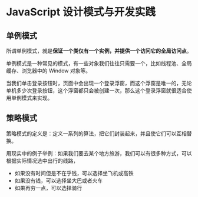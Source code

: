 # JavaScript 设计模式与开发实践

## 单例模式

所谓单例模式，就是**保证一个类仅有一个实例，并提供一个访问它的全局访问点**。

单例模式是一种常见的模式，有一些对象我们往往只需要一个，比如线程池、全局缓存、浏览器中的 Window 对象等。

当我们单击登录按钮时，页面中会出现一个登录浮窗，而这个浮窗是唯一的，无论单机多少次登录按钮，这个浮窗都只会被创建一次，那么这个登录浮窗就很适合使用单例模式来实现。

## 策略模式

策略模式的定义是：定义一系列的算法，把它们封装起来，并且使它们可以互相替换。

用现实中的例子举例：如果我们要去某个地方旅游，我们可以有很多种方式，可以根据实际情况选中出行的线路，

* 如果没有时间但是不在乎钱，可以选择坐飞机或高铁
* 如果没有钱，可以选择坐大巴或者火车
* 如果再穷一点，可以选择骑行


